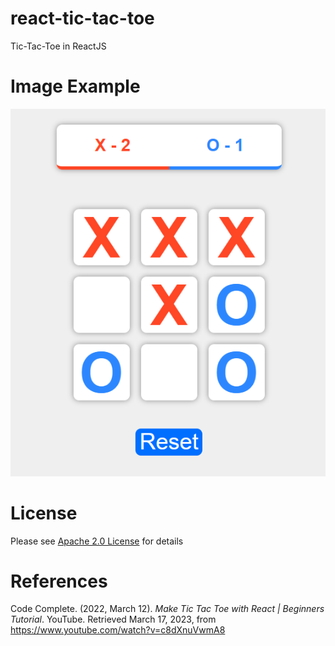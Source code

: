 # react-tic-tac-toe

Tic-Tac-Toe in ReactJS

# Image Example

![tic-tac-toe](./src/assets/images/tic-tac-toe.png)

# License

Please see [Apache 2.0 License](./LICENSE) for details

# References

Code Complete. (2022, March 12). <i>Make Tic Tac Toe with React | Beginners Tutorial</i>. YouTube. Retrieved March 17, 2023, from https://www.youtube.com/watch?v=c8dXnuVwmA8
